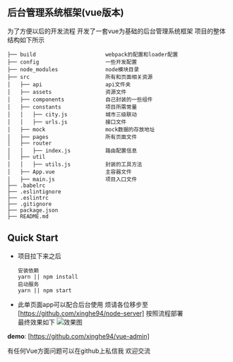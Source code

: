 ## 后台管理系统框架(vue版本)
为了方便以后的开发流程 开发了一套vue为基础的后台管理系统框架
项目的整体结构如下所示

```
├── build                      webpack的配置和loader配置
├── config                     一些开发配置
├── node_modules               node模块目录
├── src                        所有和页面相关资源
│   ├── api                    api文件夹
│   ├── assets                 资源文件
│   ├── components             自己封装的一些组件
│   ├── constants              项目所需常量
│   │   ├── city.js            城市三级联动
│   │   ├── urls.js            接口文件
│   ├── mock                   mock数据的存放地址
│   ├── pages                  所有页面文件
│   ├── router                 
│   │   ├── index.js           路由配置信息
│   ├── util 
│   │   ├── utils.js           封装的工具方法
│   ├── App.vue                主容器文件
│   ├── main.js                项目入口文件
├── .babelrc                   
├── .eslintignore              
├── .eslintrc                  
├── .gitignore
├── package.json               
├── README.md
```

## Quick Start
* 项目拉下来之后 

    ```
    安装依赖
    yarn || npm install
    启动服务
    yarn || npm start
    ```
* 此单页面app可以配合后台使用 烦请各位移步至<br>[https://github.com/xinghe94/node-server]
按照流程部署<br>
最终效果如下
![效果图](https://github.com/xinghe94/markdownimg/blob/master/vue_admin.gif)
    
**demo**: [https://github.com/xinghe94/vue-admin]<br>

有任何Vue方面问题可以在github上私信我 欢迎交流
